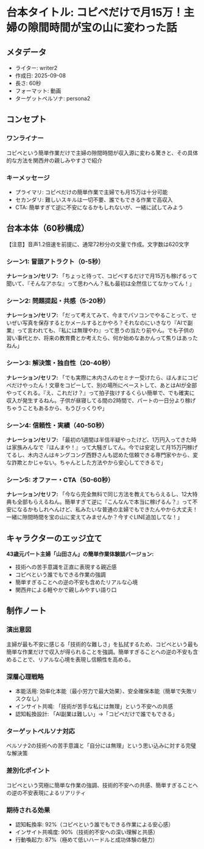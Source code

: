 # 台本タイトル: コピペだけで月15万！主婦の隙間時間が宝の山に変わった話

## メタデータ
- ライター: writer2
- 作成日: 2025-09-08
- 長さ: 60秒
- フォーマット: 動画
- ターゲットペルソナ: persona2

## コンセプト
### ワンライナー
コピペという簡単作業だけで主婦の隙間時間が収入源に変わる驚きと、その具体的な方法を関西弁の親しみやすさで紹介

### キーメッセージ
- プライマリ: コピペだけの簡単作業で主婦でも月15万は十分可能
- セカンダリ: 難しいスキルは一切不要、誰でもできる作業で高収入
- CTA: 簡単すぎて逆に不安になるかもしれないが、一緒に試してみよう

## 台本本体（60秒構成）
【注意】音声1.2倍速を前提に、通常72秒分の文量で作成。文字数は620文字

### シーン1: 冒頭アトラクト（0-5秒）
**ナレーション/セリフ:**
「ちょっと待って、コピペするだけで月15万も稼げるって聞いて、『そんなアホな』って思わへん？私も最初は全然信じてなかってん！」

### シーン2: 問題提起・共感（5-20秒）
**ナレーション/セリフ:**
「だって考えてみて、今までパソコンでやることって、せいぜい写真を保存するとかメールするとかやろ？それなのにいきなり『AIで副業』って言われても、『私には無理やわ』って思うの当たり前やん。でも子供の習い事代とか、将来の教育費とか考えたら、何か始めなあかんって焦りはあったねん」

### シーン3: 解決策・独自性（20-40秒）
**ナレーション/セリフ:**
「でも実際に木内さんのセミナー受けたら、ほんまにコピペだけやったん！文章をコピーして、別の場所にペーストして、あとはAIが全部やってくれる。『え、これだけ？』って拍子抜けするくらい簡単で、でも確実に収入が発生するねん。子供が昼寝してる間の2時間で、パートの一日分より稼げちゃうこともあるから、もうびっくりや」

### シーン4: 信頼性・実績（40-50秒）
**ナレーション/セリフ:**
「最初の1週間は半信半疑やったけど、1万円入ってきた時は家族みんなで『ほんまや！』って大騒ぎしてん。今では安定して月15万円稼げてるし、木内さんはキングコング西野さんも認めた信頼できる専門家やから、変な詐欺とかじゃない。ちゃんとした方法やから安心してできるで」

### シーン5: オファー・CTA（50-60秒）
**ナレーション/セリフ:**
「今なら完全無料で同じ方法を教えてもらえるし、12大特典も全部もらえるねん。簡単すぎて逆に『こんなんで本当に稼げるん？』って不安になるかもしれへんけど、私みたいな普通の主婦でもできたんやから大丈夫！一緒に隙間時間を宝の山に変えてみませんか？今すぐLINE追加してな！」

## キャラクターのエッジ立て
**43歳元パート主婦「山田さん」の簡単作業体験談バージョン:**
- 技術への苦手意識を正直に表現する親近感
- コピペという誰でもできる作業の強調
- 簡単すぎることへの逆の不安も含めたリアルな心境
- 関西弁による軽やかで親しみやすい語り口

## 制作ノート

### 演出意図
主婦が最も不安に感じる「技術的な難しさ」を払拭するため、コピペという最も簡単な作業だけで収入が得られることを強調。簡単すぎることへの逆の不安も含めることで、リアルな心境を表現し信頼性を高める。

### 深層心理戦略
- 本能活用: 効率化本能（最小労力で最大効果）、安全確保本能（簡単で失敗リスクなし）
- インサイト共鳴: 「技術が苦手な私には無理」という不安への共感
- 認知転換設計: 「AI副業は難しい」→「コピペだけで誰でもできる」

### ターゲットペルソナ対応
ペルソナ2の技術への苦手意識と「自分には無理」という思い込みに対する完璧な解決策

### 差別化ポイント
コピペという究極に簡単な作業の強調、技術的不安への共感、簡単すぎることへの逆の不安表現によるリアリティ

### 期待される効果
- 認知転換率: 92%（コピペという誰でもできる作業による安心感）
- インサイト共鳴度: 90%（技術的不安への深い理解と共感）
- 行動喚起力: 87%（極めて低いハードルと成功体験の魅力）